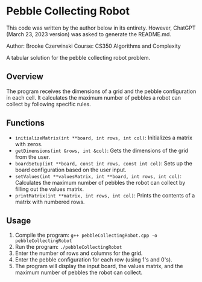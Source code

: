 # Pebble Collecting Robot

This code was written by the author below in its entirety. However, ChatGPT (March 23, 2023 version) was asked to generate the README.md.

Author: Brooke Czerwinski
Course: CS350 Algorithms and Complexity

A tabular solution for the pebble collecting robot problem.

## Overview

The program receives the dimensions of a grid and the pebble configuration in each cell. It calculates the maximum number of pebbles a robot can collect by following specific rules.

## Functions

- `initializeMatrix(int **board, int rows, int col)`: Initializes a matrix with zeros.
- `getDimensions(int &rows, int &col)`: Gets the dimensions of the grid from the user.
- `boardSetup(int **board, const int rows, const int col)`: Sets up the board configuration based on the user input.
- `setValues(int **valuesMatrix, int **board, int rows, int col)`: Calculates the maximum number of pebbles the robot can collect by filling out the values matrix.
- `printMatrix(int **matrix, int rows, int col)`: Prints the contents of a matrix with numbered rows.

## Usage

1. Compile the program: `g++ pebbleCollectingRobot.cpp -o pebbleCollectingRobot`
2. Run the program: `./pebbleCollectingRobot`
3. Enter the number of rows and columns for the grid.
4. Enter the pebble configuration for each row (using 1's and 0's).
5. The program will display the input board, the values matrix, and the maximum number of pebbles the robot can collect.
